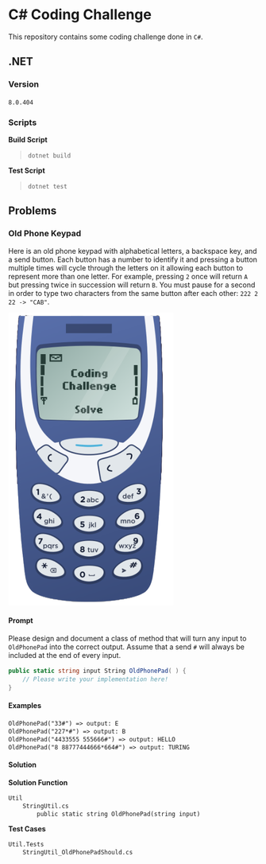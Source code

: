 # C\# Coding Challenge
This repository contains some coding challenge done in `C#`.

## .NET
### Version
`8.0.404`
### Scripts
**Build Script**
> `dotnet build`

**Test Script**
> `dotnet test`

## Problems
### Old Phone Keypad
Here is an old phone keypad with alphabetical letters, a backspace key, and a send button. Each button has a number to identify it and pressing a button multiple times will cycle through the letters on it allowing each button to represent more than one letter. For example, pressing `2` once will return `A` but pressing twice in succession will return `B`. You must pause for a second in order to type two characters from the same button after each other: `222 2 22 -> "CAB"`.

![old phone keypad](keypad.png "Old Phone Keypad")

#### Prompt
Please design and document a class of method that will turn any input to `OldPhonePad` into the correct output. Assume that a send `#` will always be included at the end of every input.

```c#
public static string input String OldPhonePad( ) {
    // Please write your implementation here!
}
```

#### Examples
```
OldPhonePad("33#") => output: E
OldPhonePad("227*#") => output: B
OldPhonePad("4433555 555666#") => output: HELLO
OldPhonePad("8 88777444666*664#") => output: TURING
```

#### Solution
**Solution Function**
```
Util
    StringUtil.cs
        public static string OldPhonePad(string input)
```

**Test Cases**
```
Util.Tests
    StringUtil_OldPhonePadShould.cs
```